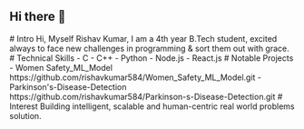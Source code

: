 ## Hi there 👋

<!--
**rishavkumar584/rishavkumar584** is a ✨ _special_ ✨ repository because its `README.md` (this file) appears on your GitHub profile. --!>

# Intro
Hi, Myself Rishav Kumar, I am a 4th year B.Tech student, excited always to face new challenges in programming & sort
them out with grace.

# Technical Skills
- C
- C++
- Python
- Node.js
- React.js


# Notable Projects

- Women Safety_ML_Model https://github.com/rishavkumar584/Women_Safety_ML_Model.git
- Parkinson's-Disease-Detection https://github.com/rishavkumar584/Parkinson-s-Disease-Detection.git

# Interest
Building intelligent, scalable and human-centric real world problems solution. 
